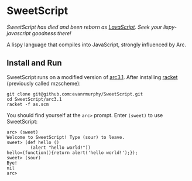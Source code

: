 # SweetScript

*SweetScript has died and been reborn as [LavaScript](https://github.com/evanrmurphy/lava-script). Seek your lispy-javascript goodness there!*

A lispy language that compiles into JavaScript, strongly influenced by Arc.

## Install and Run

SweetScript runs on a modified version of [arc3.1](http://arclanguage.org/item?id=10254). After installing [racket](http://racket-lang.org/download/) (previously called mzscheme):

    git clone git@github.com:evanrmurphy/SweetScript.git
    cd SweetScript/arc3.1
    racket -f as.scm

You should find yourself at the `arc>` prompt. Enter `(sweet)` to use SweetScript:

    arc> (sweet)
    Welcome to SweetScript! Type (sour) to leave.
    sweet> (def hello ()
             (alert "hello world!"))
    hello=(function(){return alert('hello world!');});
    sweet> (sour)
    Bye!
    nil
    arc>
